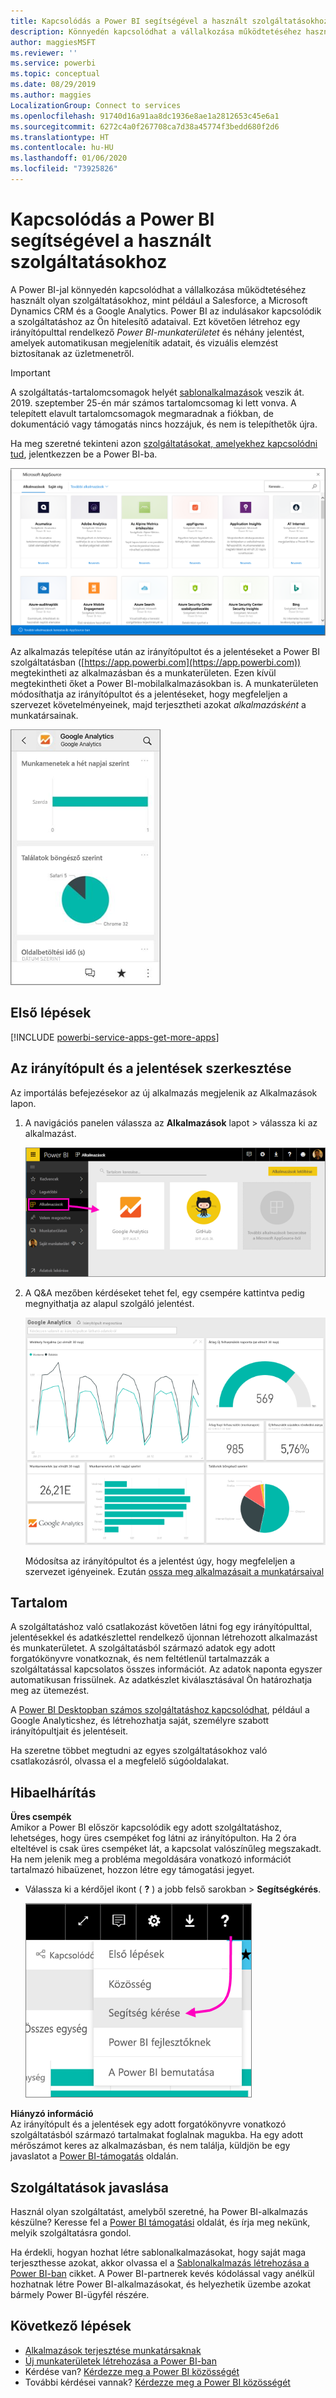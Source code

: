 ```yaml
---
title: Kapcsolódás a Power BI segítségével a használt szolgáltatásokhoz
description: Könnyedén kapcsolódhat a vállalkozása működtetéséhez használt olyan szolgáltatásokhoz, mint például a Salesforce, a Microsoft Dynamics CRM és a Google Analytics.
author: maggiesMSFT
ms.reviewer: ''
ms.service: powerbi
ms.topic: conceptual
ms.date: 08/29/2019
ms.author: maggies
LocalizationGroup: Connect to services
ms.openlocfilehash: 91740d16a91aa8dc1936e8ae1a2812653c45e6a1
ms.sourcegitcommit: 6272c4a0f267708ca7d38a45774f3bedd680f2d6
ms.translationtype: HT
ms.contentlocale: hu-HU
ms.lasthandoff: 01/06/2020
ms.locfileid: "73925826"
---
```

# <a name="connect-to-the-services-you-use-with-power-bi"></a>Kapcsolódás a Power BI segítségével a használt szolgáltatásokhoz
A Power BI-jal könnyedén kapcsolódhat a vállalkozása működtetéséhez használt olyan szolgáltatásokhoz, mint például a Salesforce, a Microsoft Dynamics CRM és a Google Analytics. Power BI az indulásakor kapcsolódik a szolgáltatáshoz az Ön hitelesítő adataival. Ezt követően létrehoz egy irányítópulttal rendelkező *Power BI-munkaterületet* és néhány jelentést, amelyek automatikusan megjelenítik adatait, és vizuális elemzést biztosítanak az üzletmenetről.

>[!IMPORTANT]
>A szolgáltatás-tartalomcsomagok helyét [sablonalkalmazások](https://docs.microsoft.com/power-bi/service-template-apps-overview) veszik át. 2019. szeptember 25-én már számos tartalomcsomag ki lett vonva. A telepített elavult tartalomcsomagok megmaradnak a fiókban, de dokumentáció vagy támogatás nincs hozzájuk, és nem is telepíthetők újra.

Ha meg szeretné tekinteni azon [szolgáltatásokat, amelyekhez kapcsolódni tud](https://app.powerbi.com/getdata/services), jelentkezzen be a Power BI-ba. 

![AppSource alkalmazások](media/service-connect-to-services/overview.png)

Az alkalmazás telepítése után az irányítópultot és a jelentéseket a Power BI szolgáltatásban ([https://app.powerbi.com](https://app.powerbi.com)) megtekintheti az alkalmazásban és a munkaterületen. Ezen kívül megtekintheti őket a Power BI-mobilalkalmazásokban is. A munkaterületen módosíthatja az irányítópultot és a jelentéseket, hogy megfeleljen a szervezet követelményeinek, majd terjesztheti azokat *alkalmazásként* a munkatársainak. 

![Google Analytics alkalmazás a Power BI mobilalkalmazásban](media/service-connect-to-services/power-bi-service-mobile-app-240.png)

## <a name="get-started"></a>Első lépések
[!INCLUDE [powerbi-service-apps-get-more-apps](./includes/powerbi-service-apps-get-more-apps.md)]

## <a name="edit-the-dashboard-and-reports"></a>Az irányítópult és a jelentések szerkesztése
Az importálás befejezésekor az új alkalmazás megjelenik az Alkalmazások lapon.

1. A navigációs panelen válassza az **Alkalmazások** lapot > válassza ki az alkalmazást.
   
     ![Alkalmazások lap](media/service-connect-to-services/power-bi-service-apps-open-app.png)
2. A Q&A mezőben kérdéseket tehet fel, egy csempére kattintva pedig megnyithatja az alapul szolgáló jelentést. 
   
    ![Google Analytics irányítópult](media/service-connect-to-services/googleanalytics2.png)
   
    Módosítsa az irányítópultot és a jelentést úgy, hogy megfeleljen a szervezet igényeinek. Ezután [ossza meg alkalmazásait a munkatársaival](service-create-distribute-apps.md)

## <a name="whats-included"></a>Tartalom
A szolgáltatáshoz való csatlakozást követően látni fog egy irányítópulttal, jelentésekkel és adatkészlettel rendelkező újonnan létrehozott alkalmazást és munkaterületet. A szolgáltatásból származó adatok egy adott forgatókönyvre vonatkoznak, és nem feltétlenül tartalmazzák a szolgáltatással kapcsolatos összes információt. Az adatok naponta egyszer automatikusan frissülnek. Az adatkészlet kiválasztásával Ön határozhatja meg az ütemezést.

A [Power BI Desktopban számos szolgáltatáshoz kapcsolódhat](desktop-data-sources.md), például a Google Analyticshez, és létrehozhatja saját, személyre szabott irányítópultjait és jelentéseit.  

Ha szeretne többet megtudni az egyes szolgáltatásokhoz való csatlakozásról, olvassa el a megfelelő súgóoldalakat.

## <a name="troubleshooting"></a>Hibaelhárítás
**Üres csempék**  
Amikor a Power BI először kapcsolódik egy adott szolgáltatáshoz, lehetséges, hogy üres csempéket fog látni az irányítópulton. Ha 2 óra elteltével is csak üres csempéket lát, a kapcsolat valószínűleg megszakadt. Ha nem jelenik meg a probléma megoldására vonatkozó információt tartalmazó hibaüzenet, hozzon létre egy támogatási jegyet.

* Válassza ki a kérdőjel ikont ( **?** ) a jobb felső sarokban >  **Segítségkérés**.
  
    ![Segítségkérés ikon](media/service-connect-to-services/power-bi-service-get-help.png)

**Hiányzó információ**  
Az irányítópult és a jelentések egy adott forgatókönyvre vonatkozó szolgáltatásból származó tartalmakat foglalnak magukba. Ha egy adott mérőszámot keres az alkalmazásban, és nem találja, küldjön be egy javaslatot a [Power BI-támogatás](https://support.powerbi.com/forums/265200-power-bi) oldalán.

## <a name="suggesting-services"></a>Szolgáltatások javaslása
Használ olyan szolgáltatást, amelyből szeretné, ha Power BI-alkalmazás készülne? Keresse fel a [Power BI támogatási](https://support.powerbi.com/forums/265200-power-bi) oldalát, és írja meg nekünk, melyik szolgáltatásra gondol.

Ha érdekli, hogyan hozhat létre sablonalkalmazásokat, hogy saját maga terjeszthesse azokat, akkor olvassa el a [Sablonalkalmazás létrehozása a Power BI-ban](service-template-apps-create.md) cikket. A Power BI-partnerek kevés kódolással vagy anélkül hozhatnak létre Power BI-alkalmazásokat, és helyezhetik üzembe azokat bármely Power BI-ügyfél részére. 

## <a name="next-steps"></a>Következő lépések
* [Alkalmazások terjesztése munkatársaknak](service-create-distribute-apps.md)
* [Új munkaterületek létrehozása a Power BI-ban](service-create-the-new-workspaces.md)
* Kérdése van? [Kérdezze meg a Power BI közösségét](https://community.powerbi.com/)
* További kérdései vannak? [Kérdezze meg a Power BI közösségét](https://community.powerbi.com/)

